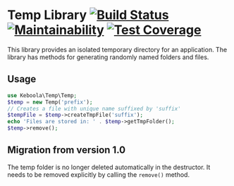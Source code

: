 # Temp Library [![Build Status](https://travis-ci.org/keboola/php-temp.svg?branch=master)](https://travis-ci.org/keboola/php-temp) [![Maintainability](https://api.codeclimate.com/v1/badges/1f0a96227c7e6483467d/maintainability)](https://codeclimate.com/github/keboola/php-temp/maintainability) [![Test Coverage](https://api.codeclimate.com/v1/badges/1f0a96227c7e6483467d/test_coverage)](https://codeclimate.com/github/keboola/php-temp/test_coverage)

This library provides an isolated temporary directory for an application. The library has methods
for generating randomly named folders and files.  

## Usage

```php
use Keboola\Temp\Temp;
$temp = new Temp('prefix');
// Creates a file with unique name suffixed by 'suffix'
$tempFile = $temp->createTmpFile('suffix');
echo 'Files are stored in: ' . $temp->getTmpFolder();
$temp->remove();
```

## Migration from version 1.0
The temp folder is no longer deleted automatically in the destructor. It needs to 
be removed explicitly by calling the `remove()` method.
